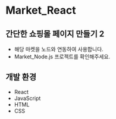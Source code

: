 # Market_React

## 간단한 쇼핑몰 페이지 만들기 2
* 해당 마켓을 노드와 연동하여 사용합니다.
* Market_Node.js 프로젝트를 확인해주세요.

## 개발 환경

* React
* JavaScript
* HTML
* CSS


